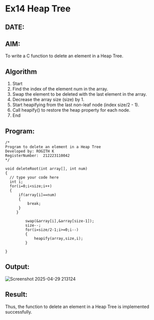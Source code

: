 # Ex14 Heap Tree
## DATE:
## AIM:
To write a C function to delete an element in a Heap Tree.

## Algorithm

1.	Start
2.	Find the index of the element num in the array.
3.	Swap the element to be deleted with the last element in the array.
4.	Decrease the array size (size) by 1.
5.	Start heapifying from the last non-leaf node (index size/2 - 1).
6.	Call heapify() to restore the heap property for each node.
7.	End
 
## Program:
```
/*
Program to delete an element in a Heap Tree
Developed by: ROGITH K
RegisterNumber:  212223110042
*/
```
```
void deleteRoot(int array[], int num)
{
  // type your code here
  int i;
  for(i=0;i<size;i++)
  {
      if(array[i]==num)
      {
          break;
      }
     }
    
         swap(&array[i],&array[size-1]);
         size--;
         for(i=size/2-1;i>=0;i--)
         {
             heapify(array,size,i);
         }
     
}
```
## Output:
![Screenshot 2025-04-29 213124](https://github.com/user-attachments/assets/fe7851e9-f91f-4dc4-88b3-c1df229d9f4f)


## Result:
Thus, the function to delete an element in a Heap Tree is implemented successfully.
